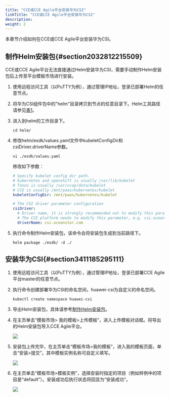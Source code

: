 ```yaml
---
title: "CCE或CCE Agile平台安装华为CSI"
linkTitle: "CCE或CCE Agile平台安装华为CSI"
description: 
weight: 2
---
```


本章节介绍如何在CCE或CCE Agile平台安装华为CSI。

## 制作Helm安装包{#section2032812215509}

CCE或CCE Agile平台无法直接通过Helm安装华为CSI，需要手动制作Helm安装包后上传至平台模板市场进行安装。

1.  使用远程访问工具（以PuTTY为例），通过管理IP地址，登录已部署Helm的任意节点。
2.  将华为CSI组件包中的"helm"目录拷贝到节点的任意目录下。Helm工具路径请参见[表1](/v4.5.0/installation-and-deployment/installation-preparations/downloading-the-huawei-csi-software-package#zh-cn_topic_0150885197_table17200162435412)。
3.  进入到helm的工作目录下。

    ```
    cd helm/
    ```

4.  修改helm/esdk/values.yaml文件中kubeletConfigDir和csiDriver.driverName参数。

    ```
    vi ./esdk/values.yaml
    ```

    修改如下参数：

    ```yaml
    # Specify kubelet config dir path.
    # kubernetes and openshift is usually /var/lib/kubelet
    # Tanzu is usually /var/vcap/data/kubelet
    # CCE is usually /mnt/paas/kubernetes/kubelet
    kubeletConfigDir: /mnt/paas/kubernetes/kubelet
    
    # The CSI driver parameter configuration
    csiDriver:
      # Driver name, it is strongly recommended not to modify this parameter
      # The CCE platform needs to modify this parameter, e.g. csi.oceanstor.com
      driverName: csi.oceanstor.com
    ```

5.  执行命令制作Helm安装包，该命令会将安装包生成到当前路径下。

    ```
    helm package ./esdk/ -d ./
    ```

## 安装华为CSI{#section3411185295111}

1.  使用远程访问工具（以PuTTY为例），通过管理IP地址，登录已部署CCE Agile平台master的任意节点。
2.  执行命令创建部署华为CSI的命名空间，huawei-csi为自定义的命名空间。

    ```
    kubectl create namespace huawei-csi
    ```

3.  导出Helm安装包，具体请参考[制作Helm安装包](#section2032812215509)。
4.  在主页单击“模板市场\> 我的模板\>上传模板”，进入上传模板对话框。将导出的Helm安装包导入CCE Agile平台。

    ![](/css-docs/figures/上传模板-ch.png)

5.  安装包上传完毕，在主页单击“模板市场\>我的模板”，进入我的模板页面，单击“安装\>提交”。其中模板实例名称可自定义填写。

    ![](/css-docs/figures/安装csi中文.png)

6.  在主页单击“模板市场\>模板实例”，选择安装时指定的项目（例如样例中的项目是“default”）。安装成功后执行状态将回显为“安装成功”。

    ![](/css-docs/figures/安装结果-ch.png)

